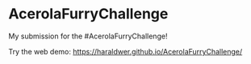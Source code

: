 # AcerolaFurryChallenge
My submission for the #AcerolaFurryChallenge!

Try the web demo: 
https://haraldwer.github.io/AcerolaFurryChallenge/